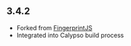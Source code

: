 ## 3.4.2

- Forked from [FingerprintJS](https://github.com/fingerprintjs/fingerprintjs/releases/tag/v3.4.2)
- Integrated into Calypso build process
